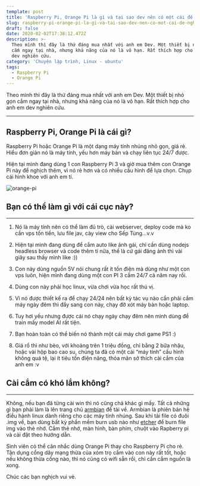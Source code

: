 ```yaml
---
template: post
title: 'Raspberry Pi, Orange Pi là gì và tại sao dev nên có một cái để nghịch?'
slug: raspberry-pi-orange-pi-la-gi-va-tai-sao-dev-nen-co-mot-cai-de-nghich
draft: false
date: 2020-02-02T17:38:12.472Z
description: >-
  Theo mình thì đây là thứ đáng mua nhất với anh em Dev. Một thiết bị nhỏ gọn
  cắm ngay tại nhà, nhưng khả năng của nó là vô hạn. Rất thích hợp cho anh em
  dev nghiên cứu.
category: 'Chuyện lập trình, Linux - ubuntu'
tags:
  - Raspberry Pi
  - Orange Pi
---
```

Theo mình thì đây là thứ đáng mua nhất với anh em Dev. Một thiết bị nhỏ gọn cắm ngay tại nhà, nhưng khả năng của nó là vô hạn. Rất thích hợp cho anh em dev nghiên cứu.

<hr>

## **Raspberry Pi, Orange Pi là cái gì?**

Raspberry Pi hoặc Orange Pi là một dạng máy tính nhúng nhỏ gọn, giá rẻ. Hiểu đơn giản nó là máy tính, yếu hơn máy bàn và chạy liên tục 24/7 được.

<!--StartFragment-->

Hiện tại mình đang dùng 1 con Raspberry Pi 3 và giờ mua thêm con Orange Pi này để nghịch thêm, vì nó rẻ hơn và có nhiều cấu hình để lựa chọn. Chụp cái hình khoe với anh em tí.

<!--EndFragment-->

![orange-pi](/media/orange-pi.jpg "orange-pi")





## Bạn có thể làm gì với cái cục này?

<hr>

1. Nó là máy tính nên có thể làm đủ trò, cài webserver, deploy code mà ko cần vps tốn tiền, lưu file jav, cày view cho Sếp Tùng…v.v

2. Hiện tại mình đang dùng để cắm auto like ảnh gái, chỉ cần dùng nodejs headless browser và code thêm tí nữa, thế là cứ gái đăng ảnh thì vài giây sau thấy mình like :))

3. Con này dùng nguồn 5V nói chung rất ít tốn điện mà dùng như một con vps luôn, hiện mình đang dùng một con PI 3 cắm 24/7 cả năm nay rồi.

4. Dùng con này phải học linux, vừa chơi vừa học rất thú vị.

5. Vì nó được thiết kế ra để chạy 24/24 nên bất kỳ tác vụ nào cần phải cắm máy ngày đêm thì đẩy sang con này, chạy đỡ xót máy bàn hoặc laptop.

6. Tuy hơi yếu nhưng được cái nó chạy ngày chạy đêm nên mình dùng để train mấy model AI rất tiện.

7. Bạn hoàn toàn có thể biến nó thành một cái máy chơi game PS1 :)

8. Giá rổ thì như bèo, với khoảng trên 1 triệu đồng, chỉ bằng 2 bữa nhậu, hoặc vài hộp bao cao su, chúng ta đã có một cái “máy tính” cấu hình không quá tệ, lại ít tiêu tốn điện năng, thỏa mãn sở thích cài cắm của anh em :v



## Cài cắm có khó lắm không?

<hr>

Không, nếu bạn đã từng cài win thì nó cũng chả khác gì mấy. Tất cả những gì bạn phải làm là lên trang chủ <a href="http://armbian.org/">armbian</a> để tải về. Armbian là phiên bản hệ điều hành linux dành riêng cho các máy tính nhúng. Sau khi tải file có đuôi .img về, bạn dùng bất kỳ phần mềm burn usb nào như <a href="https://www.balena.io/etcher/">etcher</a> để burn file img vào thẻ nhớ. Cắm thẻ nhớ, màn hình, bàn phím, chuột vào Rapberry pi và cài đặt theo hướng dẫn.

Sinh viên có thể cân nhắc dùng Orange Pi thay cho Raspberry Pi cho rẻ. Tận dụng cổng dây mạng thừa của xóm trọ cắm vào con này rất tốt, hoặc nếu không thừa cổng nào, thì nó cũng có wifi sẵn rồi, chỉ cần cắm nguồn là xong.

Chúc các bạn nghịch vui vẻ.
